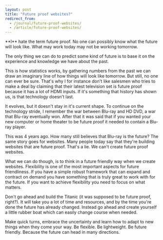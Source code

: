 ```yaml
---
layout: post
title: "Future proof websites?"
redirect_from:
  - /journal/future-proof-websites/
  - /article/future-proof-websites/
---
```


<p class="intro" markdown="1">**I** hate the term future proof. No one can possibly know what the future will look like. What may work today may not be working tomorrow.</p>

The only thing we can do to predict some kind of future is to base it on the experience and knowledge we have about the past.

This is how statistics works, by gathering numbers from the past we can draw an imaginary line of how things will look like tomorrow. But still, no one can ever be sure. That's why I for instance don't like salesmen who tries to make a deal by claiming that their latest television set is future proof because it has a lot of HDMI inputs. If it's something that history has shown us, is that technology doesn't last.

It evolves, but it doesn't stay in it's current shape. To continue on the technology stride, I remember the war between Blu-ray and HD DVD, a war that Blu-ray eventually won. After that it was said that if you wanted your new computer or home theater to be future proof it needed to contain a Blu-ray player.

This was 4 years ago. How many still believes that Blu-ray is the future? The same story goes for websites. Many people today say that they're building websites that are future proof. That's a lie. We can't create future proof websites.

What we can do though, is to think in a future friendly way when we create websites. Flexibility is one of the most important aspects for future friendliness. If you have a simple robust framework that can expand and contract on demand you have something that is truly great to work with for the future. If you want to achieve flexibility you need to focus on what matters.

Don't go ahead and build the Titanic (it was supposed to be future proof, right?). It will take you a lot of time and resources, and by the time you're done the future has already changed. Instead go ahead and create yourself a little rubber boat which can easily change course when needed.

Make quick turns, embrace the uncertainty and learn how to adapt to new things when they come your way. Be flexible. Be lightweight. Be future friendly. Because the future can head in many directions.
